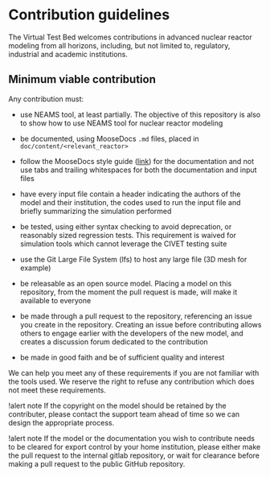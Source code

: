 # Contribution guidelines

The Virtual Test Bed welcomes contributions in advanced nuclear reactor modeling from all horizons,
including, but not limited to, regulatory, industrial and academic institutions.

## Minimum viable contribution

Any contribution must:

- use NEAMS tool, at least partially. The objective of this repository is also to show how to use NEAMS tool for nuclear reactor
modeling

- be documented, using MooseDocs `.md` files, placed in `doc/content/<relevant_reactor>`

- follow the MooseDocs style guide ([link](https://mooseframework.inl.gov/python/MooseDocs/standards.html)) for the documentation
and not use tabs and trailing whitespaces for both the documentation and input files

- have every input file contain a header indicating the authors of the model and their institution, the codes used to run
the input file and briefly summarizing the simulation performed

- be tested, using either syntax checking to avoid deprecation, or reasonably sized regression tests. This
requirement is waived for simulation tools which cannot leverage the CIVET testing suite

- use the Git Large File System (lfs) to host any large file (3D mesh for example)

- be releasable as an open source model. Placing a model on this repository, from the moment the pull request is made,
will make it available to everyone

- be made through a pull request to the repository, referencing an issue you create in the repository. Creating an issue before
contributing allows others to engage earlier with the developers of the new model, and creates a discussion forum
dedicated to the contribution

- be made in good faith and be of sufficient quality and interest

We can help you meet any of these requirements if you are not familiar with the tools used.
We reserve the right to refuse any contribution which does not meet these requirements.

!alert note
If the copyright on the model should be retained by the contributer, please contact the support
team ahead of time so we can design the appropriate process.

!alert note
If the model or the documentation you wish to contribute needs to be cleared for export control
by your home institution, please either make the pull request to the internal gitlab repository,
or wait for clearance before making a pull request to the public GitHub repository.
